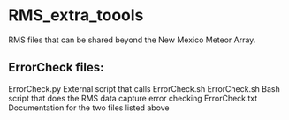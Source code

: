 # RMS_extra_toools
RMS files that can be shared beyond the New Mexico Meteor Array.
## ErrorCheck files:
ErrorCheck.py	External script that calls ErrorCheck.sh
ErrorCheck.sh	Bash script that does the RMS data capture error checking
ErrorCheck.txt	Documentation for the two files listed above 
